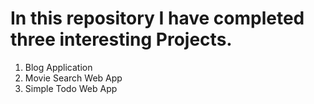 # In this repository I have completed three interesting Projects.
1. Blog Application
2. Movie Search Web App
3. Simple Todo Web App 


